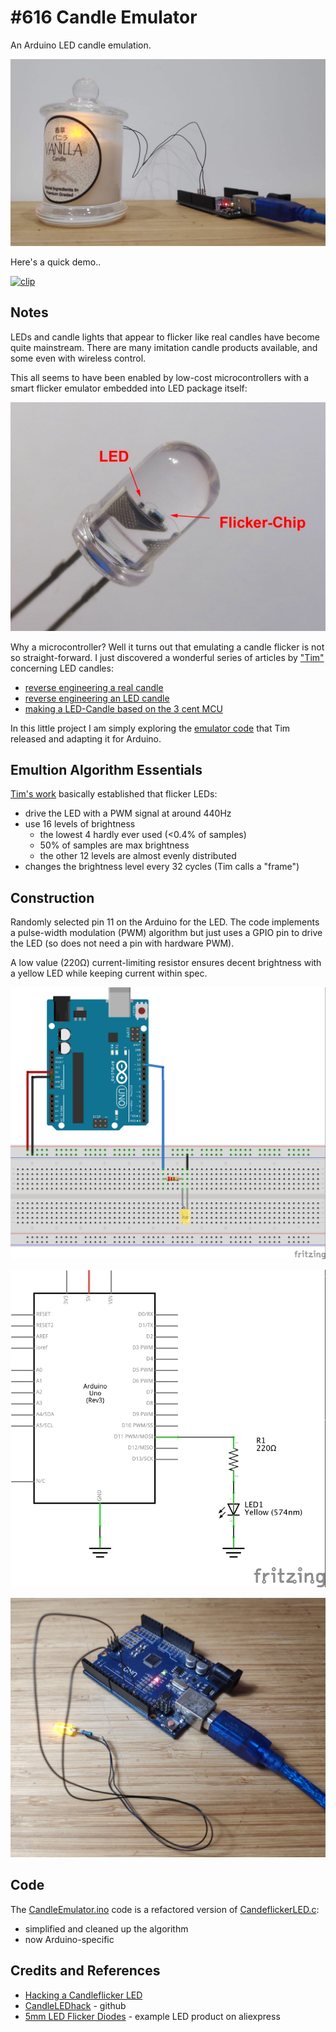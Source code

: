 # #616 Candle Emulator

An Arduino LED candle emulation.

![Build](./assets/CandleEmulator_build.jpg?raw=true)

Here's a quick demo..

[![clip](https://img.youtube.com/vi/d92NyvZ8ZS0/0.jpg)](https://www.youtube.com/watch?v=d92NyvZ8ZS0)

## Notes

LEDs and candle lights that appear to flicker like real candles have become quite mainstream.
There are many imitation candle products available, and some even with wireless control.

This all seems to have been enabled by low-cost microcontrollers with a smart flicker emulator embedded into LED package itself:

[![flicker-chip](./assets/flicker-chip.jpg?raw=true)](https://cpldcpu.wordpress.com/2013/12/08/hacking-a-candleflicker-led/)

Why a microcontroller? Well it turns out that emulating a candle flicker is not so straight-forward.
I just discovered a wonderful series of articles by ["Tim"](https://cpldcpu.wordpress.com/about/)
concerning LED candles:

* [reverse engineering a real candle](https://cpldcpu.wordpress.com/2016/01/05/reverse-engineering-a-real-candle/)
* [reverse engineering an LED candle](https://cpldcpu.wordpress.com/2013/12/08/hacking-a-candleflicker-led/)
* [making a LED-Candle based on the 3 cent MCU](https://cpldcpu.wordpress.com/2019/09/28/a-led-candle-based-on-the-3-cent-mcu/)

In this little project I am simply exploring the [emulator code](https://github.com/cpldcpu/CandleLEDhack)
that Tim released and adapting it for Arduino.

## Emultion Algorithm Essentials

[Tim's work](https://cpldcpu.wordpress.com/2013/12/08/hacking-a-candleflicker-led/) basically established that flicker LEDs:

* drive the LED with a PWM signal at around 440Hz
* use 16 levels of brightness
  - the lowest 4 hardly ever used (<0.4% of samples)
  - 50% of samples are max brightness
  - the other 12 levels are almost evenly distributed
* changes the brightness level every 32 cycles (Tim calls a "frame")

## Construction

Randomly selected pin 11 on the Arduino for the LED. The code implements a pulse-width modulation (PWM) algorithm but
just uses a GPIO pin to drive the LED (so does not need a pin with hardware PWM).

A low value (220Ω) current-limiting resistor ensures decent brightness
with a yellow LED while keeping current within spec.

![bb](./assets/CandleEmulator_bb.jpg?raw=true)

![schematic](./assets/CandleEmulator_schematic.jpg?raw=true)

![bb_build](./assets/CandleEmulator_bb_build.jpg?raw=true)

## Code

The [CandleEmulator.ino](./CandleEmulator.ino) code is a refactored version of [CandeflickerLED.c](https://github.com/cpldcpu/CandleLEDhack/blob/master/Emulator/CandeflickerLED.c):

* simplified and cleaned up the algorithm
* now Arduino-specific

## Credits and References

* [Hacking a Candleflicker LED](https://cpldcpu.wordpress.com/2013/12/08/hacking-a-candleflicker-led/)
* [CandleLEDhack](https://github.com/cpldcpu/CandleLEDhack) - github
* [5mm LED Flicker Diodes](https://www.aliexpress.com/item/32782781815.html) - example LED product on aliexpress
